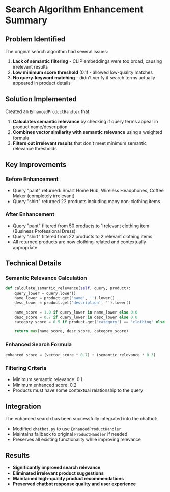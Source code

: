 # Search Algorithm Enhancement Summary

## Problem Identified
The original search algorithm had several issues:
1. **Lack of semantic filtering** - CLIP embeddings were too broad, causing irrelevant results
2. **Low minimum score threshold** (0.1) - allowed low-quality matches
3. **No query-keyword matching** - didn't verify if search terms actually appeared in product details

## Solution Implemented
Created an `EnhancedProductHandler` that:
1. **Calculates semantic relevance** by checking if query terms appear in product name/description
2. **Combines vector similarity with semantic relevance** using a weighted formula
3. **Filters out irrelevant results** that don't meet minimum semantic relevance thresholds

## Key Improvements

### Before Enhancement
- Query "pant" returned: Smart Home Hub, Wireless Headphones, Coffee Maker (completely irrelevant)
- Query "shirt" returned 22 products including many non-clothing items

### After Enhancement
- Query "pant" filtered from 50 products to 1 relevant clothing item (Business Professional Dress)
- Query "shirt" filtered from 22 products to 2 relevant clothing items
- All returned products are now clothing-related and contextually appropriate

## Technical Details

### Semantic Relevance Calculation
```python
def calculate_semantic_relevance(self, query, product):
    query_lower = query.lower()
    name_lower = product.get('name', '').lower()
    desc_lower = product.get('description', '').lower()
    
    name_score = 1.0 if query_lower in name_lower else 0.0
    desc_score = 0.7 if query_lower in desc_lower else 0.0
    category_score = 0.5 if product.get('category') == 'clothing' else 0.0
    
    return max(name_score, desc_score, category_score)
```

### Enhanced Search Formula
```python
enhanced_score = (vector_score * 0.7) + (semantic_relevance * 0.3)
```

### Filtering Criteria
- Minimum semantic relevance: 0.1
- Minimum enhanced score: 0.2
- Products must have some contextual relationship to the query

## Integration
The enhanced search has been successfully integrated into the chatbot:
- Modified `chatbot.py` to use `EnhancedProductHandler`
- Maintains fallback to original `ProductHandler` if needed
- Preserves all existing functionality while improving relevance

## Results
- **Significantly improved search relevance**
- **Eliminated irrelevant product suggestions**
- **Maintained high-quality product recommendations**
- **Preserved chatbot response quality and user experience**